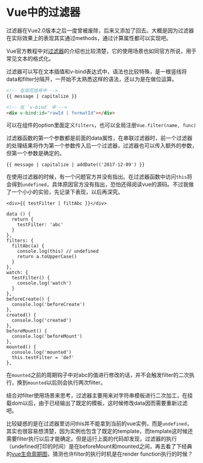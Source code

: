 # Vue中的过滤器

过滤器在Vue2.0版本之后一度曾被废除，后来又添加了回去。大概是因为过滤器在实际效果上的表现其实通过methods，通过计算属性都可以实现吧。

Vue官方教程中对[过滤器](https://cn.vuejs.org/v2/guide/filters.html)的介绍也比较清楚，它的使用场景也如同官方所说，用于常见文本的格式化。

过滤器可以写在文本插值和v-bind表达式中，语法也比较特殊，是一根竖线将data和filter分隔开，一开始不太熟悉这样的语法，还以为是在做位运算。

```html
<!-- 在双花括号中 -->
{{ message | capitalize }}

<!-- 在 `v-bind` 中 -->
<div v-bind:id="rawId | formatId"></div>
```

可以在组件的option里面定义`filters`，也可以全局注册`Vue.filter(name, func)`

过滤器函数的第一个参数都是前面的data属性，在串联过滤器时，前一个过滤器的处理结果将作为第一个参数传入后一个过滤器，过滤器也可以传入额外的参数，但第一个参数是确定的。

```
{{ message | capitalize | addDate(('2017-12-09') }}
```

在使用过滤器的时候，有一个问题官方并没有指出。在过滤器函数中访问`this`将会得到`undefined`，具体原因官方没有指出，恐怕还得阅读vue的源码。不过我做了一个小小的实验，先记录下表现，以后再深究。

```
<div>{{ testFilter | filtAbc }}</div>

data () {
  return {
    testFilter: 'abc'
  }
},
filters: {
  filtAbc(a) {
    console.log(this) // undefined
    return a.toUpperCase()
  }
},
watch: {
  testFilter() {
    console.log('watch')
  }
},
beforeCreate() {
  console.log('beforeCreate')
},
created() {
  console.log('created')
},
beforeMount() {
  console.log('beforeMount')
},
mounted() {
  console.log('mounted')
  this.testFilter = 'def'
},
```

在`mounted`之前的周期钩子中对abc的值进行修改的话，并不会触发filter的二次执行，换到`mounted`以后则会执行两次filter。

结合对filter使用场景来思考，过滤器主要用来对字符串模板进行二次加工，在挂载dom以后，由于已经输出了既定的模板，这时候修改data因而需要重新过滤吧。

比较疑惑的是在过滤器里访问this并不能拿到当前的vue实例，而是`undefined`，其实也很容易想清楚，因为实例也包含了既定的template，而template这时候还需要filter执行以后才能确定。但是运行上面的代码却发现，过滤器的执行（undefined打印的时间）是在beforeMount和mounted之间，再去看了下经典的[vue生命周期图](https://cn.vuejs.org/v2/guide/instance.html#生命周期图示)，猜测也许filter的执行时机是在render function执行的时候？